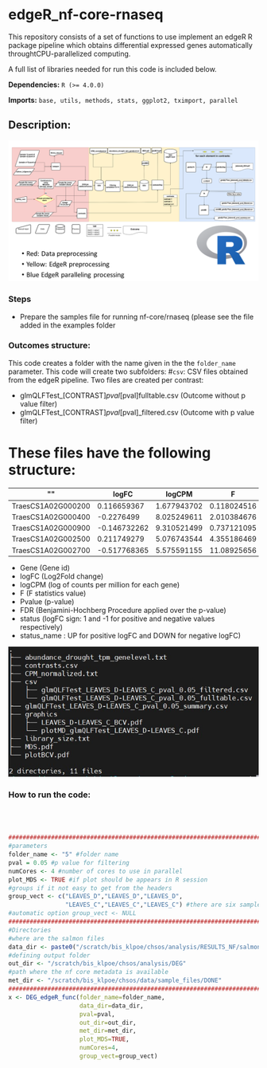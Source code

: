 # edgeR_nf-core-rnaseq
This repository consists of a set of functions to use implement an edgeR R package pipeline which obtains differential expressed genes automatically throughtCPU-parallelized computing. 

A full list of libraries needed for run this code is included below.

**Dependencies:** `R (>= 4.0.0)`

**Imports:** `base, utils, methods, stats, ggplot2, tximport, parallel`



## Description:
![Code schema](https://raw.githubusercontent.com/ccsosa/edgeR_nf-core-rnaseq/main/images/edgeR_pipeline.drawio.png)

### Steps
- Prepare the samples file for running nf-core/rnaseq (please see the file added in the examples folder

### Outcomes structure:
This code creates a folder with the name given in the the `folder_name` parameter. This code will create two subfolders:
#`csv`: CSV files obtained from the edgeR pipeline. Two files are created per contrast:
-  glmQLFTest_[CONTRAST]_pval_[pval]fulltable.csv (Outcome without p value filter)
-  glmQLFTest_[CONTRAST]_pval_[pval]_filtered.csv (Outcome with p value filter)
 
# These files have the following structure:

"" | logFC | logCPM | F | PValue | FDR | status | status_name
------------ | ------------- | ------------- | ------------- | ------------- | ------------- | ------------- | -------------
TraesCS1A02G000200 | 0.116659367 | 1.677943702 | 0.118024516 | 0.739867646 | 0.820941735 | 1 | UP
TraesCS1A02G000400 | -0.2276499 | 8.025249611 | 2.010384676 | 0.193246796 | 0.313335743 | -1 | DOWN
TraesCS1A02G000900 | -0.146732262 | 9.310521499 | 0.737121095 | 0.415080596 | 0.545800092 | -1 | DOWN
TraesCS1A02G002500 | 0.211749279 | 5.076743544 | 4.355186469 | 0.06966184 | 0.147293307 | 1 | UP
TraesCS1A02G002700 | -0.517768365 | 5.575591155 | 11.08925656 | 0.010088987 | 0.035546276 | -1 | DOWN

- Gene (Gene id)
- logFC (Log2Fold change)
- logCPM (log of counts per million for each gene)
- F (F statistics value)
- Pvalue (p-value)
- FDR (Benjamini-Hochberg Procedure applied over the p-value)
- status (logFC sign: 1 and -1 for positive and negative values respectively)
- status_name : UP for positive logFC and DOWN for negative logFC)

![Directory structure](https://github.com/ccsosa/edgeR_nf-core-rnaseq/blob/main/images/edgeR_outcomes.jpg)


### How to run the code:
```r



##############################################################################
#parameters
folder_name <- "5" #folder name
pval = 0.05 #p value for filtering
numCores <- 4 #number of cores to use in parallel
plot_MDS <- TRUE #if plot should be appears in R session
#groups if it not easy to get from the headers
group_vect <- c("LEAVES_D","LEAVES_D","LEAVES_D",
                "LEAVES_C","LEAVES_C","LEAVES_C") #there are six samples
#automatic option group_vect <- NULL
##############################################################################
#Directories
#where are the salmon files
data_dir <- paste0("/scratch/bis_klpoe/chsos/analysis/RESULTS_NF/salmon_",folder_name)
#defining output folder
out_dir <- "/scratch/bis_klpoe/chsos/analysis/DEG"
#path where the nf core metadata is available
met_dir <- "/scratch/bis_klpoe/chsos/data/sample_files/DONE"
##############################################################################
x <- DEG_edgeR_func(folder_name=folder_name,
                    data_dir=data_dir,
                    pval=pval,
                    out_dir=out_dir,
                    met_dir=met_dir,
                    plot_MDS=TRUE,
                    numCores=4,
                    group_vect=group_vect)



```
